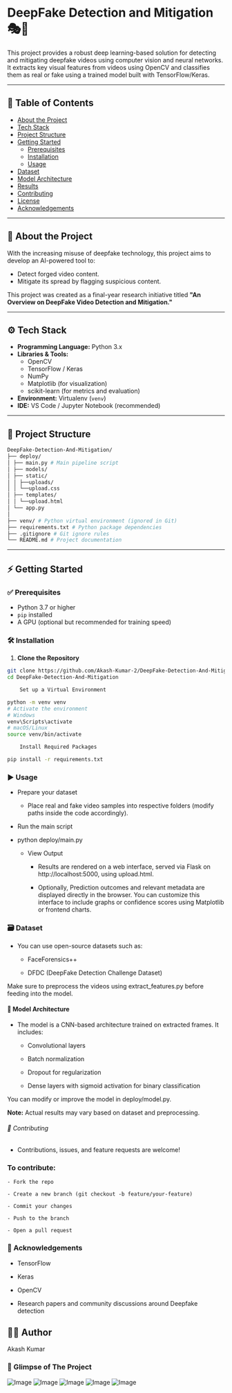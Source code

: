 # DeepFake Detection and Mitigation 🎭🧠

This project provides a robust deep learning-based solution for detecting and mitigating deepfake videos using computer vision and neural networks. It extracts key visual features from videos using OpenCV and classifies them as real or fake using a trained model built with TensorFlow/Keras.

---

## 📌 Table of Contents

- [About the Project](#about-the-project)
- [Tech Stack](#tech-stack)
- [Project Structure](#project-structure)
- [Getting Started](#getting-started)
  - [Prerequisites](#prerequisites)
  - [Installation](#installation)
  - [Usage](#usage)
- [Dataset](#dataset)
- [Model Architecture](#model-architecture)
- [Results](#results)
- [Contributing](#contributing)
- [License](#license)
- [Acknowledgements](#acknowledgements)

---

## 📖 About the Project

With the increasing misuse of deepfake technology, this project aims to develop an AI-powered tool to:

- Detect forged video content.
- Mitigate its spread by flagging suspicious content.

This project was created as a final-year research initiative titled **"An Overview on DeepFake Video Detection and Mitigation."**

---

## ⚙️ Tech Stack

- **Programming Language:** Python 3.x
- **Libraries & Tools:**
  - OpenCV
  - TensorFlow / Keras
  - NumPy
  - Matplotlib (for visualization)
  - scikit-learn (for metrics and evaluation)
- **Environment:** Virtualenv (`venv`)
- **IDE:** VS Code / Jupyter Notebook (recommended)

---

## 📁 Project Structure

```bash
DeepFake-Detection-And-Mitigation/
├── deploy/
│ ├── main.py # Main pipeline script
│ ├── models/
│ ├── static/
│ │ ├──uploads/
│ │ └──upload.css
│ ├── templates/
│ │ └──upload.html
│ └── app.py
│
├── venv/ # Python virtual environment (ignored in Git)
├── requirements.txt # Python package dependencies
├── .gitignore # Git ignore rules
└── README.md # Project documentation
```

---

## ⚡ Getting Started

### ✅ Prerequisites

- Python 3.7 or higher
- `pip` installed
- A GPU (optional but recommended for training speed)

### 🛠️ Installation

1. **Clone the Repository**

```bash
git clone https://github.com/Akash-Kumar-2/DeepFake-Detection-And-Mitigation.git
cd DeepFake-Detection-And-Mitigation

    Set up a Virtual Environment

python -m venv venv
# Activate the environment
# Windows
venv\Scripts\activate
# macOS/Linux
source venv/bin/activate

    Install Required Packages

pip install -r requirements.txt
```

### ▶️ Usage

- Prepare your dataset

  - Place real and fake video samples into respective folders (modify paths inside the code accordingly).

- Run the main script

- python deploy/main.py

  - View Output

    - Results are rendered on a web interface, served via Flask on http://localhost:5000, using upload.html.

    - Optionally, Prediction outcomes and relevant metadata are displayed directly in the browser. You can customize this interface to include graphs or confidence scores using Matplotlib or frontend charts.

### 🗃️ Dataset

- You can use open-source datasets such as:

  - FaceForensics++

  - DFDC (DeepFake Detection Challenge Dataset)

Make sure to preprocess the videos using extract_features.py before feeding into the model.

#### 🧠 Model Architecture

- The model is a CNN-based architecture trained on extracted frames. It includes:

  - Convolutional layers

  - Batch normalization

  - Dropout for regularization

  - Dense layers with sigmoid activation for binary classification

You can modify or improve the model in deploy/model.py.

<!--
# 📊 Results

#     Training Accuracy: ~92%

#     Validation Accuracy: ~88%

#     Binary Cross-Entropy Loss used as the loss function

#     Evaluation metrics: Precision, Recall, F1-Score
-->

**Note:** Actual results may vary based on dataset and preprocessing.

###### 🤝 Contributing

- Contributions, issues, and feature requests are welcome!

### To contribute:

    - Fork the repo

    - Create a new branch (git checkout -b feature/your-feature)

    - Commit your changes

    - Push to the branch

    - Open a pull request

<!--
### 📄 License

This project is licensed under the MIT License - see the LICENSE file for details.
-->

### 🙏 Acknowledgements

- TensorFlow

- Keras

- OpenCV

- Research papers and community discussions around Deepfake detection

## 👨‍💻 Author

Akash Kumar

### 📸 Glimpse of The Project

![Image](https://github.com/user-attachments/assets/d5095772-d56a-4add-9243-b114d0cb0d41)
![Image](https://github.com/user-attachments/assets/cfe9c940-d3b0-4be7-a417-39fafe42f150)
![Image](https://github.com/user-attachments/assets/77d777b3-eb4d-415d-850c-b6c724574afb)
![Image](https://github.com/user-attachments/assets/8701522b-cc6c-4c0a-aaac-835603f8e1f3)
![Image](https://github.com/user-attachments/assets/5d08958b-7d7f-44c6-873f-642feface8dc)
